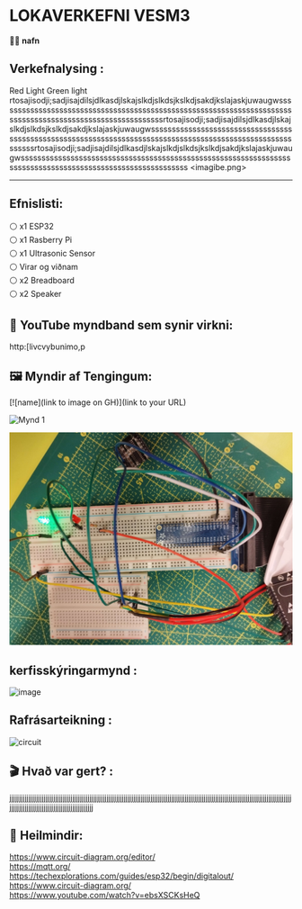 # LOKAVERKEFNI VESM3

👨‍🔬 **nafn** 

## Verkefnalysing :
Red Light Green light <br>
rtosajisodji;sadjisajdilsjdlkasdjlskajslkdjslkdsjkslkdjsakdjkslajaskjuwaugwssssssssssssssssssssssssssssssssssssssssssssssssssssssssssssssssssssssssssssssssssssssssssssssssssssssssssssrtosajisodji;sadjisajdilsjdlkasdjlskajslkdjslkdsjkslkdjsakdjkslajaskjuwaugwssssssssssssssssssssssssssssssssssssssssssssssssssssssssssssssssssssssssssssssssssssssssssssssssssssssssssssrtosajisodji;sadjisajdilsjdlkasdjlskajslkdjslkdsjkslkdjsakdjkslajaskjuwaugwssssssssssssssssssssssssssssssssssssssssssssssssssssssssssssssssssssssssssssssssssssssssssssssssssssssssssss <imagibe.png>

-------------------------------------------------------------------------------------------------------------------------------------------------------------------------

## Efnislisti:
⚪ x1 ESP32 <br>
⚪ x1 Rasberry Pi <br>
⚪ x1 Ultrasonic Sensor <br>
⚪ Virar og viðnam  <br>
⚪ x2 Breadboard   <br>
⚪ x2 Speaker <br>

## 💠 YouTube myndband sem synir virkni: <br>
http:[livcvybunimo,p


## 🖼️ Myndir af Tengingum:
[![name](link to image on GH)](link to your URL)


![Mynd 1](https://github.com/username/repository/DOMINIKMICHALGIRKO/lokaverkvesm3/vesm3.png)

[![Mynd 1](https://github.com/DominikMichalGirko/lokaverkvesm3/blob/3cc6fa4e9f24bb066c71dbcf82fbf9971b9dc634/vesm3.png)](https://github.com/DominikMichalGirko/lokaverkvesm3/edit/main/README.md)




## kerfisskýringarmynd :
![image](https://user-images.githubusercontent.com/97167360/236170807-c4c17fbe-a6ae-4036-865d-6e4b96bc6b29.png)

## Rafrásarteikning :
![circuit](https://user-images.githubusercontent.com/97167360/236456136-2822c2c5-c907-4f07-b593-d480a172b9fc.png)




## 🎬 Hvað var gert? :
jjjjjjjjjjjjjjjjjjjjjjjjjjjjjjjjjjjjjjjjjjjjjjjjjjjjjjjjjjjjjjjjjjjjjjjjjjjjjjjjjjjjjjjjjjjjjjjjjjjjjjjjjjjjjjjjjjjjjjjjjjjjjjjjjjjjjjjjjjjjjjjjjjjjjjjjjjjjjjjjjjjjjjjjjjjjjjjjjjjjjjjjjjjjjjjj

## 🔗 Heilmindir:
https://www.circuit-diagram.org/editor/ <br>
https://mqtt.org/ <br>
https://techexplorations.com/guides/esp32/begin/digitalout/ <br>
https://www.circuit-diagram.org/ <br>
https://www.youtube.com/watch?v=ebsXSCKsHeQ <br>


